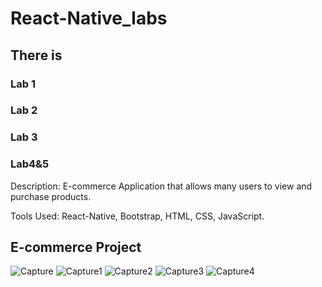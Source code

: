 # React-Native_labs

## There is 
### Lab 1
### Lab 2
### Lab 3
### Lab4&5
Description: E-commerce Application that allows many users to view and purchase products.

Tools Used: React-Native, Bootstrap, HTML, CSS, JavaScript.

## E-commerce Project


![Capture](https://user-images.githubusercontent.com/92062597/189569000-669c721f-c893-4ac1-919d-5d0bc73e83ab.PNG)
![Capture1](https://user-images.githubusercontent.com/92062597/189569008-615ce769-340a-4f41-b0a5-a25db89651f7.PNG)
![Capture2](https://user-images.githubusercontent.com/92062597/189569010-d8d5d72e-e7e7-4f6f-aaba-c3e7e4fd3bf5.PNG)
![Capture3](https://user-images.githubusercontent.com/92062597/189569036-923a5352-7f15-44c6-aee6-6aeecf8e0a76.PNG)
![Capture4](https://user-images.githubusercontent.com/92062597/189569049-d6dd2d21-915e-45dd-aeb9-9ea7da6f5bb3.PNG)
